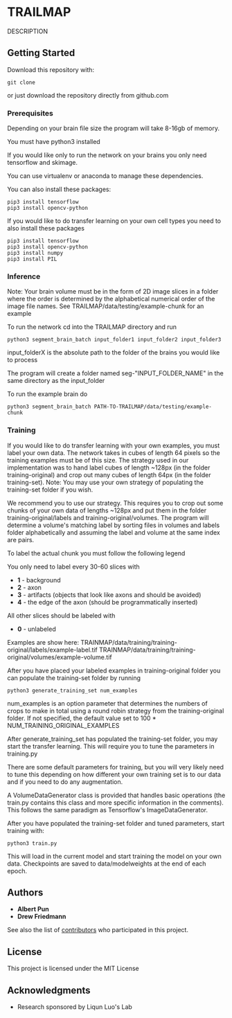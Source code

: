 
# TRAILMAP

DESCRIPTION

## Getting Started

Download this repository with:

```
git clone 
```

or just download the repository directly from github.com

### Prerequisites
Depending on your brain file size the program will take 8-16gb of memory.

You must have python3 installed 

If you would like only to run the network on your brains you only need tensorflow and skimage.

You can use virtualenv or anaconda to manage these dependencies.

You can also install these packages:

```
pip3 install tensorflow
pip3 install opencv-python
```

If you would like to do transfer learning on your own cell types you need to also install these packages
```
pip3 install tensorflow
pip3 install opencv-python
pip3 install numpy
pip3 install PIL
```

### Inference

Note: Your brain volume must be in the form of 2D image slices in a folder where the order
is determined by the alphabetical numerical order of the image file names.
See TRAILMAP/data/testing/example-chunk for an example

To run the network cd into the TRAILMAP directory and run 
```
python3 segment_brain_batch input_folder1 input_folder2 input_folder3 
```

input_folderX is the absolute path to the folder of the brains you would like to process 

The program will create a folder named seg-"INPUT_FOLDER_NAME" in the same directory as the input_folder

To run the example brain do
```
python3 segment_brain_batch PATH-TO-TRAILMAP/data/testing/example-chunk
```


### Training

If you would like to do transfer learning with your own examples, you must label your own data. The network
takes in cubes of length 64 pixels so the training examples must be of this size. The strategy used in our
implementation was to hand label cubes of length ~128px (in the folder training-original) and crop out many 
cubes of length 64px (in the folder training-set).
Note: You may use your own strategy of populating the training-set folder if you wish.

We recommend you to use our strategy. This requires you to crop out some chunks of your own data of
lengths ~128px and put them in the folder training-original/labels and training-original/volumes. The program
will determine a volume's matching label by sorting files in volumes and labels folder alphabetically and assuming
the label and volume at the same index are pairs.

To label the actual chunk you must follow the following legend

You only need to label every 30-60 slices with
* **1** - background
* **2** - axon
* **3** - artifacts (objects that look like axons and should be avoided)
* **4** - the edge of the axon (should be programmatically inserted)

All other slices should be labeled with 
* **0** - unlabeled 


Examples are show here:
TRAINMAP/data/training/training-original/labels/example-label.tif  TRAINMAP/data/training/training-original/volumes/example-volume.tif

After you have placed your labeled examples in training-original folder you can populate
the training-set folder by running
```
python3 generate_training_set num_examples
```
num_examples is an option parameter that determines the numbers of crops to make
in total using a round robin strategy from the training-original folder.
If not specified, the default value set to 100 * NUM_TRAINING_ORIGINAL_EXAMPLES

After generate_training_set has populated the training-set folder, you may start the transfer learning. This will require you to tune the parameters in training.py

There are some default parameters for training, but you will very likely need to tune this depending on how different your own training set is to our data and if you need to do any augmentation.

A VolumeDataGenerator class is provided that handles basic operations (the train.py contains this class and more specific information in the comments). This follows the same paradigm as Tensorflow's ImageDataGenerator.

After you have populated the training-set folder and tuned parameters, start training with:
```
python3 train.py
```
This will load in the current model and start training the model on your own data. Checkpoints are saved to data/modelweights at the end of each epoch.


## Authors

* **Albert Pun**
* **Drew Friedmann**

See also the list of [contributors](https://github.com/your/project/contributors) who participated in this project.

## License

This project is licensed under the MIT License

## Acknowledgments

* Research sponsored by Liqun Luo's Lab

